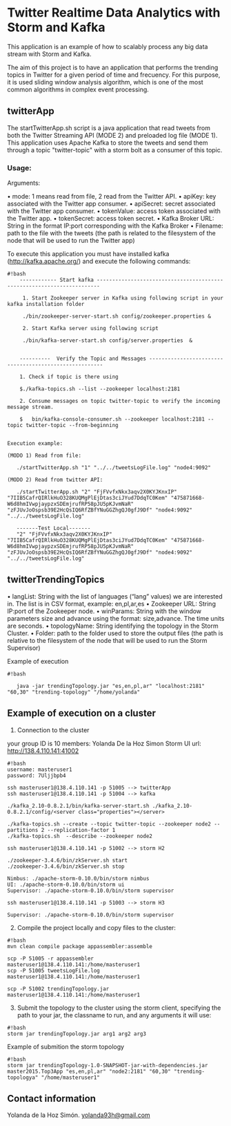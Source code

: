 # Twitter Realtime Data Analytics with Storm and Kafka
   
This application is an example of how to scalably process any big data stream with Storm and Kafka. 

The aim of this project is to have an application that performs the trending topics in Twitter for a given period of time and frecuency. For this purpose, it is used sliding window analysis algorithm, which is one of the most common algorithms in complex event processing.

## twitterApp

The startTwitterApp.sh script is a java application that read tweets from both the Twitter Streaming API (MODE 2) and preloaded log file (MODE 1). This application uses Apache Kafka to store the tweets and send them through a topic "twitter-topic" with a storm bolt as a consumer of this topic. 


### Usage:

Arguments:

• mode: 1 means read from file, 2 read from the Twitter API.
• apiKey: key associated with the Twitter app consumer.
• apiSecret: secret associated with the Twitter app consumer.
• tokenValue: access token associated with the Twitter app.
• tokenSecret: access token secret.
• Kafka Broker URL: String in the format IP:port corresponding with the Kafka Broker
• Filename: path to the file with the tweets (the path is related to the filesystem of the node that will be used to run the Twitter app)
  

To execute this application you must have installed kafka (http://kafka.apache.org/) and execute the following commands:


```
#!bash
    ------------ Start kafka -----------------------------------------------------------------------
	
     1. Start Zookeeper server in Kafka using following script in your kafka installation folder  

     ./bin/zookeeper-server-start.sh config/zookeeper.properties &

     2. Start Kafka server using following script 

     ./bin/kafka-server-start.sh config/server.properties  &	


    ----------  Verify the Topic and Messages -------------------------------------------------------

    1. Check if topic is there using 
    
    $./kafka-topics.sh --list --zookeeper localhost:2181

    2. Consume messages on topic twitter-topic to verify the incoming message stream.
    
    $	bin/kafka-console-consumer.sh --zookeeper localhost:2181 --topic twitter-topic --from-beginning


Execution example:

(MODO 1) Read from file:
    
   ./startTwitterApp.sh "1" "../../tweetsLogFile.log" "node4:9092"

(MODO 2) Read from twitter API:

   ./startTwitterApp.sh "2" "FjFVvfxNkx3aqv2X0KYJKnxIP" "7IIB5CafrQIRlkHuO328KUQMgPlEjDtas3ciJYud7DdqTC0Kem" "475871668-W6d8hmIVwpjaypzxSDEmjrufRP58pJU5pKJvmNaR" "zFJUvJoOspsb39E2HcQsIQ6RfZBfYNuGGZhgQJ0gfJ9Df" "node4:9092" "../../tweetsLogFile.log" 
   
   -------Test Local-------
   "2" "FjFVvfxNkx3aqv2X0KYJKnxIP" "7IIB5CafrQIRlkHuO328KUQMgPlEjDtas3ciJYud7DdqTC0Kem" "475871668-W6d8hmIVwpjaypzxSDEmjrufRP58pJU5pKJvmNaR" "zFJUvJoOspsb39E2HcQsIQ6RfZBfYNuGGZhgQJ0gfJ9Df" "node4:9092" "../../tweetsLogFile.log"

```

## twitterTrendingTopics


• langList: String with the list of languages (“lang” values) we are interested in. The list is in CSV format, example: en,pl,ar,es
• Zookeeper URL: String IP:port of the Zookeeper node.
• winParams: String with the window parameters size and advance using the format: size,advance. The time units are seconds.
• topologyName: String identifying the topology in the Storm Cluster.
• Folder: path to the folder used to store the output files (the path is relative to the filesystem of the node that will be used to run the Storm Supervisor)

Example of execution


```
#!bash

   java -jar trendingTopology.jar "es,en,pl,ar" "localhost:2181" "60,30" "trending-topology" "/home/yolanda"

```


## Example of execution on a cluster

1) Connection to the cluster 

your group ID is 10
members: Yolanda De la Hoz Simon
Storm UI url: http://138.4.110.141:41002

```
#!bash
username: masteruser1
password: 7Uljjbpb4

ssh masteruser1@138.4.110.141 -p 51005 --> twitterApp
ssh masteruser1@138.4.110.141 -p 51004 --> kafka

./kafka_2.10-0.8.2.1/bin/kafka-server-start.sh ./kafka_2.10-0.8.2.1/config/<server class="properties"></server>

./kafka-topics.sh --create --topic twitter-topic --zookeeper node2 --partitions 2 --replication-factor 1
./kafka-topics.sh  --describe --zookeeper node2  

ssh masteruser1@138.4.110.141 -p 51002 --> storm H2	

./zookeeper-3.4.6/bin/zkServer.sh start
./zookeeper-3.4.6/bin/zkServer.sh stop

Nimbus: ./apache-storm-0.10.0/bin/storm nimbus
UI: ./apache-storm-0.10.0/bin/storm ui
Supervisor: ./apache-storm-0.10.0/bin/storm supervisor

ssh masteruser1@138.4.110.141 -p 51003 --> storm H3

Supervisor: ./apache-storm-0.10.0/bin/storm supervisor

```

2) Compile the project locally and copy files to the cluster:

```
#!bash
mvn clean compile package appassembler:assemble

scp -P 51005 -r appassembler masteruser1@138.4.110.141:/home/masteruser1
scp -P 51005 tweetsLogFile.log masteruser1@138.4.110.141:/home/masteruser1

scp -P 51002 trendingTopology.jar masteruser1@138.4.110.141:/home/masteruser1

```

3) Submit the topology to the cluster using the storm client, specifying the path to your jar, the classname to run, and any arguments it will use:
```
#!bash
storm jar trendingTopology.jar arg1 arg2 arg3
```
Example of submition the storm topology
```
#!bash
storm jar trendingTopology-1.0-SNAPSHOT-jar-with-dependencies.jar master2015.Top3App "es,en,pl,ar" "node2:2181" "60,30" "trending-topologya" "/home/masteruser1"
```
## Contact information

Yolanda de la Hoz Simón. yolanda93h@gmail.com